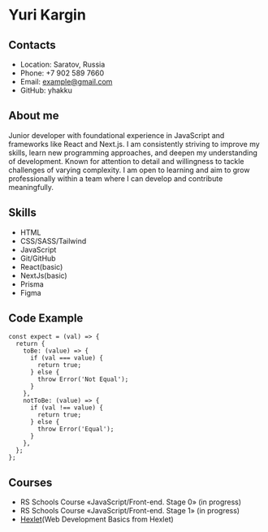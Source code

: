 # Yuri Kargin

## Contacts

- Location: Saratov, Russia
- Phone: +7 902 589 7660
- Email: example@gmail.com
- GitHub: yhakku

## About me

Junior developer with foundational experience in JavaScript and frameworks like React and Next.js. I am consistently striving to improve my skills, learn new programming approaches, and deepen my understanding of development. Known for attention to detail and willingness to tackle challenges of varying complexity. I am open to learning and aim to grow professionally within a team where I can develop and contribute meaningfully.

## Skills

- HTML
- CSS/SASS/Tailwind
- JavaScript
- Git/GitHub
- React(basic)
- NextJs(basic)
- Prisma
- Figma

## Code Example

```
const expect = (val) => {
  return {
    toBe: (value) => {
      if (val === value) {
        return true;
      } else {
        throw Error('Not Equal');
      }
    },
    notToBe: (value) => {
      if (val !== value) {
        return true;
      } else {
        throw Error('Equal');
      }
    },
  };
};
```

## Courses

- RS Schools Course «JavaScript/Front-end. Stage 0» (in progress)
- RS Schools Course «JavaScript/Front-end. Stage 1» (in progress)
- [Hexlet](https://ru.hexlet.io/)(Web Development Basics from Hexlet)
